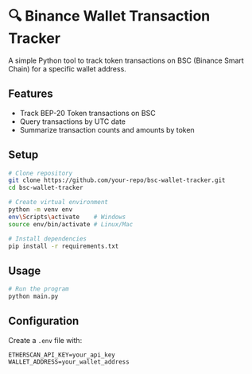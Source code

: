 # 🔍 Binance Wallet Transaction Tracker

A simple Python tool to track token transactions on BSC (Binance Smart Chain) for a specific wallet address.

## Features

- Track BEP-20 Token transactions on BSC
- Query transactions by UTC date
- Summarize transaction counts and amounts by token

## Setup

```bash
# Clone repository
git clone https://github.com/your-repo/bsc-wallet-tracker.git
cd bsc-wallet-tracker

# Create virtual environment
python -m venv env
env\Scripts\activate    # Windows
source env/bin/activate # Linux/Mac

# Install dependencies
pip install -r requirements.txt
```

## Usage

```bash
# Run the program
python main.py
```

## Configuration

Create a `.env` file with:

```
ETHERSCAN_API_KEY=your_api_key
WALLET_ADDRESS=your_wallet_address
```

